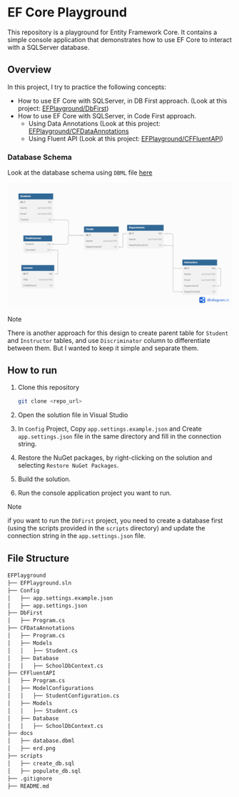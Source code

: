 # EF Core Playground

This repository is a playground for Entity Framework Core. It contains a simple console application that demonstrates how to use EF Core to interact with a SQLServer database.

## Overview

In this project, I try to practice the following concepts:

- How to use EF Core with SQLServer, in DB First approach. (Look at this project: [EFPlayground/DbFirst](./EFPlayground/DbFirst/))
- How to use EF Core with SQLServer, in Code First approach.
  - Using Data Annotations (Look at this project: [EFPlayground/CFDataAnnotations](./EFPlayground/CFDataAnnotations/)
  - Using Fluent API (Look at this project: [EFPlayground/CFFluentAPI](./EFPlayground/CFFluentAPI/))

### Database Schema

Look at the database schema using `DBML` file [here](./docs/database.dbml)

![ERD](./docs/erd.png)

> [!Note]
>
> There is another approach for this design to create parent table for `Student` and `Instructor` tables, and use `Discriminator` column to differentiate between them. But I wanted to keep it simple and separate them.

## How to run

1. Clone this repository

   ```bash
   git clone <repo_url>
   ```

2. Open the solution file in Visual Studio

3. In `Config` Project, Copy `app.settings.example.json` and Create `app.settings.json` file in the same directory and fill in the connection string.

4. Restore the NuGet packages, by right-clicking on the solution and selecting `Restore NuGet Packages`.

5. Build the solution.

6. Run the console application project you want to run.

> [!Note]
>
> if you want to run the `DbFirst` project, you need to create a database first (using the scripts provided in the `scripts` directory) and update the connection string in the `app.settings.json` file.

## File Structure

```bash
EFPlayground
├── EFPlayground.sln
├── Config
│   ├── app.settings.example.json
│   ├── app.settings.json
├── DbFirst
│   ├── Program.cs
├── CFDataAnnotations
│   ├── Program.cs
│   ├── Models
│   │   ├── Student.cs
│   ├── Database
│   │   ├── SchoolDbContext.cs
├── CFFluentAPI
│   ├── Program.cs
│   ├── ModelConfigurations
│   │   ├── StudentConfiguration.cs
│   ├── Models
│   │   ├── Student.cs
│   ├── Database
│   │   ├── SchoolDbContext.cs
├── docs
│   ├── database.dbml
│   ├── erd.png
├── scripts
│   ├── create_db.sql
│   ├── populate_db.sql
├── .gitignore
├── README.md
```
